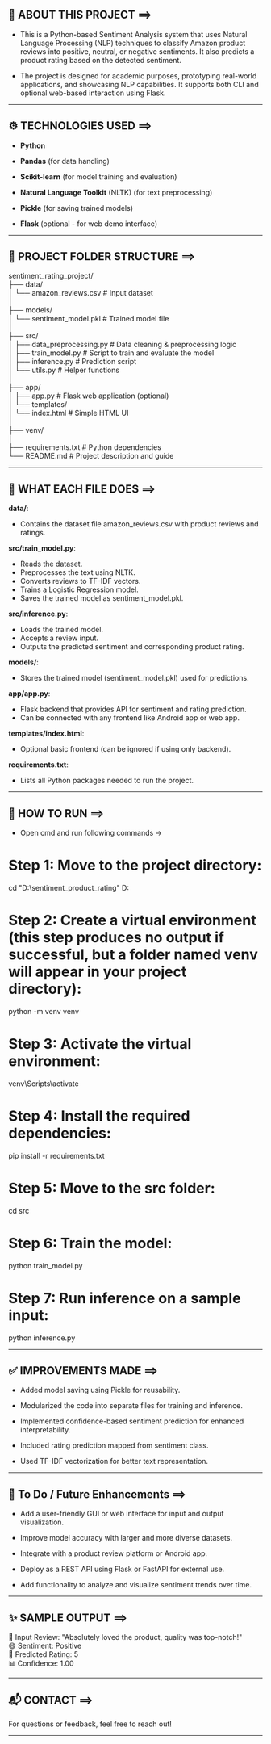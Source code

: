 ## 🧠 ABOUT THIS PROJECT ==>

- This is a Python-based Sentiment Analysis system that uses Natural Language Processing (NLP) techniques to classify Amazon product reviews into positive, neutral, or negative sentiments. It also predicts a product rating based on the detected sentiment.

- The project is designed for academic purposes, prototyping real-world applications, and showcasing NLP capabilities. It supports both CLI and optional web-based interaction using Flask.

---

## ⚙ TECHNOLOGIES USED ==>

- **Python**

- **Pandas** (for data handling)

- **Scikit-learn** (for model training and evaluation)

- **Natural Language Toolkit** (NLTK) (for text preprocessing)

- **Pickle** (for saving trained models)

- **Flask** (optional - for web demo interface)

---

## 📁 PROJECT FOLDER STRUCTURE ==>

sentiment_rating_project/<br>
├── data/<br>
│ └── amazon_reviews.csv                                    # Input dataset<br>
│<br>
├── models/<br>
│ └── sentiment_model.pkl                                   # Trained model file<br>
│<br>
├── src/<br>
│ ├── data_preprocessing.py                                 # Data cleaning & preprocessing logic<br>
│ ├── train_model.py                                        # Script to train and evaluate the model<br>
│ ├── inference.py                                          # Prediction script<br>
│ └── utils.py                                              # Helper functions<br>
│<br>
├── app/<br>
│ ├── app.py                                                # Flask web application (optional)<br>
│ └── templates/<br>
│ └── index.html                                            # Simple HTML UI<br>
│<br>
├── venv/<br>
│<br>
├── requirements.txt                                        # Python dependencies<br>
└── README.md                                               # Project description and guide

---

## 📝 WHAT EACH FILE DOES ==>

**data/**:
- Contains the dataset file amazon_reviews.csv with product reviews and ratings.

**src/train_model.py**:
- Reads the dataset.
- Preprocesses the text using NLTK.
- Converts reviews to TF-IDF vectors.
- Trains a Logistic Regression model.
- Saves the trained model as sentiment_model.pkl.

**src/inference.py**:
- Loads the trained model.
- Accepts a review input.
- Outputs the predicted sentiment and corresponding product rating.

**models/**:
- Stores the trained model (sentiment_model.pkl) used for predictions.

**app/app.py**:
- Flask backend that provides API for sentiment and rating prediction.
- Can be connected with any frontend like Android app or web app.

**templates/index.html**:
- Optional basic frontend (can be ignored if using only backend).

**requirements.txt**:
- Lists all Python packages needed to run the project.

---

## 🚀 HOW TO RUN ==>

- Open cmd and run following commands ->

# Step 1: Move to the project directory:
cd "D:\sentiment_product_rating"
D:

# Step 2: Create a virtual environment (this step produces no output if successful, but a folder named venv will appear in your project directory):
python -m venv venv

# Step 3: Activate the virtual environment:
venv\Scripts\activate

# Step 4: Install the required dependencies:
pip install -r requirements.txt

# Step 5: Move to the src folder:
cd src

# Step 6: Train the model:
python train_model.py

# Step 7: Run inference on a sample input:
python inference.py

---

## ✅ IMPROVEMENTS MADE ==>

- Added model saving using Pickle for reusability.

- Modularized the code into separate files for training and inference.

- Implemented confidence-based sentiment prediction for enhanced interpretability.

- Included rating prediction mapped from sentiment class.

- Used TF-IDF vectorization for better text representation.

---

## 📌 To Do / Future Enhancements ==>

- Add a user-friendly GUI or web interface for input and output visualization.

- Improve model accuracy with larger and more diverse datasets.

- Integrate with a product review platform or Android app.

- Deploy as a REST API using Flask or FastAPI for external use.

- Add functionality to analyze and visualize sentiment trends over time.

---

## ✨ SAMPLE OUTPUT ==>

📝 Input Review: "Absolutely loved the product, quality was top-notch!"<br>
😄 Sentiment: Positive<br>
🌟 Predicted Rating: 5<br>
📊 Confidence: 1.00

---

## 📬 CONTACT ==>

For questions or feedback, feel free to reach out!


---

